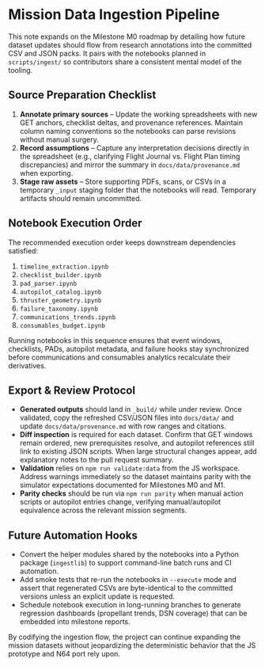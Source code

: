 # Mission Data Ingestion Pipeline

This note expands on the Milestone M0 roadmap by detailing how future dataset updates should flow from research annotations into the committed CSV and JSON packs. It pairs with the notebooks planned in `scripts/ingest/` so contributors share a consistent mental model of the tooling.

## Source Preparation Checklist

1. **Annotate primary sources** – Update the working spreadsheets with new GET anchors, checklist deltas, and provenance references. Maintain column naming conventions so the notebooks can parse revisions without manual surgery.
2. **Record assumptions** – Capture any interpretation decisions directly in the spreadsheet (e.g., clarifying Flight Journal vs. Flight Plan timing discrepancies) and mirror the summary in `docs/data/provenance.md` when exporting.
3. **Stage raw assets** – Store supporting PDFs, scans, or CSVs in a temporary `_input` staging folder that the notebooks will read. Temporary artifacts should remain uncommitted.

## Notebook Execution Order

The recommended execution order keeps downstream dependencies satisfied:

1. `timeline_extraction.ipynb`
2. `checklist_builder.ipynb`
3. `pad_parser.ipynb`
4. `autopilot_catalog.ipynb`
5. `thruster_geometry.ipynb`
6. `failure_taxonomy.ipynb`
7. `communications_trends.ipynb`
8. `consumables_budget.ipynb`

Running notebooks in this sequence ensures that event windows, checklists, PADs, autopilot metadata, and failure hooks stay synchronized before communications and consumables analytics recalculate their derivatives.

## Export & Review Protocol

- **Generated outputs** should land in `_build/` while under review. Once validated, copy the refreshed CSV/JSON files into `docs/data/` and update `docs/data/provenance.md` with row ranges and citations.
- **Diff inspection** is required for each dataset. Confirm that GET windows remain ordered, new prerequisites resolve, and autopilot references still link to existing JSON scripts. When large structural changes appear, add explanatory notes to the pull request summary.
- **Validation** relies on `npm run validate:data` from the JS workspace. Address warnings immediately so the dataset maintains parity with the simulator expectations documented for Milestones M0 and M1.
- **Parity checks** should be run via `npm run parity` when manual action scripts or autopilot entries change, verifying manual/autopilot equivalence across the relevant mission segments.

## Future Automation Hooks

- Convert the helper modules shared by the notebooks into a Python package (`ingestlib`) to support command-line batch runs and CI automation.
- Add smoke tests that re-run the notebooks in `--execute` mode and assert that regenerated CSVs are byte-identical to the committed versions unless an explicit update is requested.
- Schedule notebook execution in long-running branches to generate regression dashboards (propellant trends, DSN coverage) that can be embedded into milestone reports.

By codifying the ingestion flow, the project can continue expanding the mission datasets without jeopardizing the deterministic behavior that the JS prototype and N64 port rely upon.

